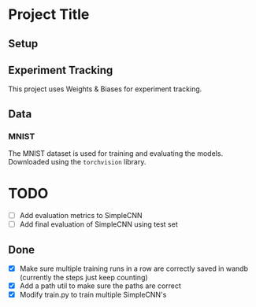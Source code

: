 # Project Title

## Setup

## Experiment Tracking
This project uses Weights & Biases for experiment tracking. 

## Data
### MNIST
The MNIST dataset is used for training and evaluating the models. Downloaded using the `torchvision` library.

# TODO
- [ ] Add evaluation metrics to SimpleCNN
- [ ] Add final evaluation of SimpleCNN using test set

## Done
- [X] Make sure multiple training runs in a row are correctly saved in wandb (currently the steps just keep counting)
- [X] Add a path util to make sure the paths are correct
- [X] Modify train.py to train multiple SimpleCNN's